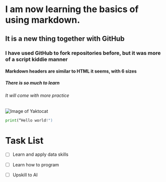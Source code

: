 # I am now learning the basics of using markdown.
## It is a new thing together with GitHub
### I have used GitHub to fork repositories before, but it was more of a script kiddie manner
#### Markdown headers are similar to HTML it seems, with 6 sizes
##### There is so much to learn
###### It will come with more practice

![Image of Yaktocat](https://octodex.github.com/images/yaktocat.png)

``` python
print(“Hello world!")
```

# Task List
- [ ] Learn and apply data skills
- [ ] Learn how to program
- [ ] Upskill to AI

